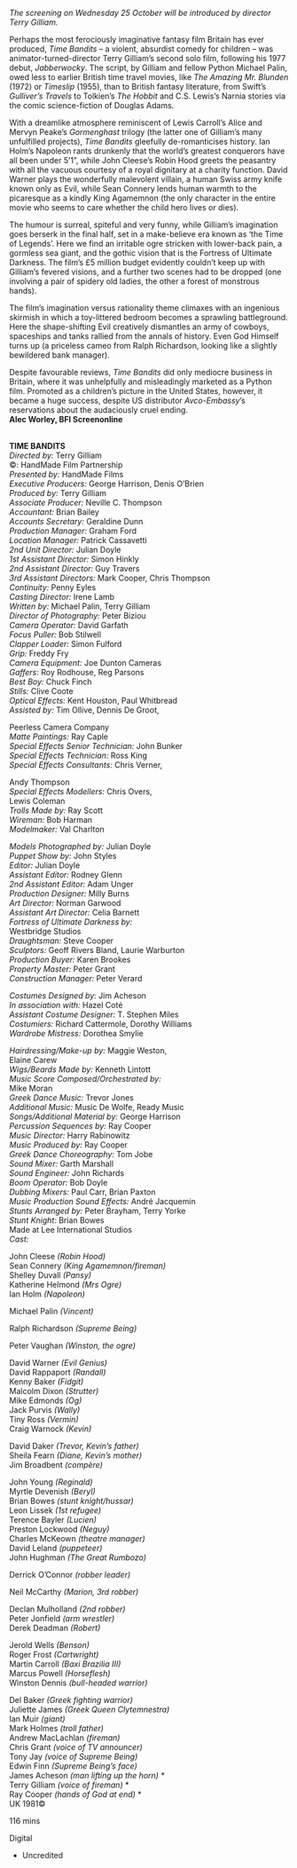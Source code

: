 
_The screening on Wednesday 25 October will be introduced by director  Terry Gilliam._

Perhaps the most ferociously imaginative fantasy film Britain has ever produced, _Time Bandits_ – a violent, absurdist comedy for children – was animator-turned-director Terry Gilliam’s second solo film, following his 1977 debut, _Jabberwocky_. The script, by Gilliam and fellow Python Michael Palin, owed less to earlier British time travel movies, like _The Amazing Mr. Blunden_ (1972) or _Timeslip_ (1955), than to British fantasy literature, from Swift’s _Gulliver’s Travels_ to Tolkien’s _The Hobbit_ and C.S. Lewis’s Narnia stories via the comic science-fiction of Douglas Adams.

With a dreamlike atmosphere reminiscent of Lewis Carroll’s Alice and Mervyn Peake’s _Gormenghast_ trilogy (the latter one of Gilliam’s many unfulfilled projects), _Time Bandits_ gleefully de-romanticises history. Ian Holm’s Napoleon rants drunkenly that the world’s greatest conquerors have all been under 5’1”, while John Cleese’s Robin Hood greets the peasantry with all the vacuous courtesy of a royal dignitary at a charity function. David Warner plays the wonderfully malevolent villain, a human Swiss army knife known only as Evil, while Sean Connery lends human warmth to the picaresque as a kindly King Agamemnon (the only character in the entire movie who seems to care whether the child hero lives or dies).

The humour is surreal, spiteful and very funny, while Gilliam’s imagination goes berserk in the final half, set in a make-believe era known as ‘the Time of Legends’. Here we find an irritable ogre stricken with lower-back pain, a gormless sea giant, and the gothic vision that is the Fortress of Ultimate Darkness. The film’s £5 million budget evidently couldn’t keep up with Gilliam’s fevered visions, and a further two scenes had to be dropped (one involving a pair of spidery old ladies, the other a forest of monstrous hands).

The film’s imagination versus rationality theme climaxes with an ingenious skirmish in which a toy-littered bedroom becomes a sprawling battleground. Here the shape-shifting Evil creatively dismantles an army of cowboys, spaceships and tanks rallied from the annals of history. Even God Himself turns up (a priceless cameo from Ralph Richardson, looking like a slightly bewildered bank manager).

Despite favourable reviews, _Time Bandits_ did only mediocre business in Britain, where it was unhelpfully and misleadingly marketed as a Python film. Promoted as a children’s picture in the United States, however, it became a huge success, despite US distributor _Avco-Embassy_’s reservations about the audaciously cruel ending.  
**Alec Worley, BFI Screenonline**
<br><br>

**TIME BANDITS**  
_Directed by:_ Terry Gilliam  
©: HandMade Film Partnership  
_Presented by:_ HandMade Films  
_Executive Producers:_ George Harrison,  Denis O’Brien  
_Produced by:_ Terry Gilliam  
_Associate Producer:_ Neville C. Thompson  
_Accountant:_ Brian Bailey  
_Accounts Secretary:_ Geraldine Dunn  
_Production Manager:_ Graham Ford  
_Location Manager:_ Patrick Cassavetti  
_2nd Unit Director:_ Julian Doyle  
_1st Assistant Director:_ Simon Hinkly  
_2nd Assistant Director:_ Guy Travers  
_3rd Assistant Directors:_ Mark Cooper,  Chris Thompson  
_Continuity:_ Penny Eyles  
_Casting Director:_ Irene Lamb  
_Written by:_ Michael Palin, Terry Gilliam  
_Director of Photography:_ Peter Biziou  
_Camera Operator:_ David Garfath  
_Focus Puller:_ Bob Stilwell  
_Clapper Loader:_ Simon Fulford  
_Grip:_ Freddy Fry  
_Camera Equipment:_ Joe Dunton Cameras  
_Gaffers:_ Roy Rodhouse, Reg Parsons  
_Best Boy:_ Chuck Finch  
_Stills:_ Clive Coote  
_Optical Effects:_ Kent Houston, Paul Whitbread  
_Assisted by:_ Tim Ollive, Dennis De Groot,

Peerless Camera Company  
_Matte Paintings:_ Ray Caple  
_Special Effects Senior Technician:_ John Bunker  
_Special Effects Technician:_ Ross King  
_Special Effects Consultants:_ Chris Verner,

Andy Thompson  
_Special Effects Modellers:_ Chris Overs,  
Lewis Coleman  
_Trolls Made by:_ Ray Scott  
_Wireman:_ Bob Harman  
_Modelmaker:_ Val Charlton

_Models Photographed by:_ Julian Doyle  
_Puppet Show by:_ John Styles  
_Editor:_ Julian Doyle  
_Assistant Editor:_ Rodney Glenn  
_2nd_ _Assistant Editor:_ Adam Unger  
_Production Designer:_ Milly Burns  
_Art Director:_ Norman Garwood  
_Assistant Art Director:_ Celia Barnett  
_Fortress of Ultimate Darkness by:_  
Westbridge Studios  
_Draughtsman:_ Steve Cooper  
_Sculptors:_ Geoff Rivers Bland, Laurie Warburton  
_Production Buyer:_ Karen Brookes  
_Property Master:_ Peter Grant  
_Construction Manager:_ Peter Verard

_Costumes Designed by:_ Jim Acheson  
_In association with:_ Hazel Coté  
_Assistant Costume Designer:_ T. Stephen Miles  
_Costumiers:_ Richard Cattermole, Dorothy Williams  
_Wardrobe Mistress:_ Dorothea Smylie

_Hairdressing/Make-up by:_ Maggie Weston,  
Elaine Carew  
_Wigs/Beards Made by:_ Kenneth Lintott  
_Music Score Composed/Orchestrated by:_  
Mike Moran  
_Greek Dance Music:_ Trevor Jones  
_Additional Music:_ Music De Wolfe, Ready Music  
_Songs/Additional Material by:_ George Harrison  
_Percussion Sequences by:_ Ray Cooper  
_Music Director:_ Harry Rabinowitz  
_Music Produced by:_ Ray Cooper  
_Greek Dance Choreography:_ Tom Jobe  
_Sound Mixer:_ Garth Marshall  
_Sound Engineer:_ John Richards  
_Boom Operator:_ Bob Doyle  
_Dubbing Mixers:_ Paul Carr, Brian Paxton  
_Music Production Sound Effects:_ André Jacquemin  
_Stunts Arranged by:_ Peter Brayham, Terry Yorke  
_Stunt Knight:_ Brian Bowes  
Made at Lee International Studios  
_Cast:_

John Cleese _(Robin Hood)_  
Sean Connery _(King Agamemnon/fireman)_  
Shelley Duvall _(Pansy)_  
Katherine Helmond _(Mrs Ogre)_  
Ian Holm _(Napoleon)_

Michael Palin _(Vincent)_

Ralph Richardson _(Supreme Being)_

Peter Vaughan _(Winston, the ogre)_

David Warner _(Evil Genius)_  
David Rappaport _(Randall)_  
Kenny Baker _(Fidgit)_  
Malcolm Dixon _(Strutter)_  
Mike Edmonds _(Og)_  
Jack Purvis _(Wally)_  
Tiny Ross _(Vermin)_  
Craig Warnock _(Kevin)_

David Daker _(Trevor, Kevin’s father)_  
Sheila Fearn _(Diane, Kevin’s mother)_  
Jim Broadbent _(compère)_

John Young _(Reginald)_  
Myrtle Devenish _(Beryl)_  
Brian Bowes _(stunt knight/hussar)_  
Leon Lissek _(1st refugee)_  
Terence Bayler _(Lucien)_  
Preston Lockwood _(Neguy)_  
Charles McKeown _(theatre manager)_  
David Leland _(puppeteer)_  
John Hughman _(The Great Rumbozo)_

Derrick O’Connor _(robber leader)_

Neil McCarthy _(Marion, 3rd robber)_

Declan Mulholland _(2nd robber)_  
Peter Jonfield _(arm wrestler)_  
Derek Deadman _(Robert)_

Jerold Wells _(Benson)_  
Roger Frost _(Cartwright)_  
Martin Carroll _(Baxi Brazilia III)_  
Marcus Powell _(Horseflesh)_  
Winston Dennis _(bull-headed warrior)_

Del Baker _(Greek fighting warrior)_  
Juliette James _(Greek Queen Clytemnestra)_  
Ian Muir _(giant)_  
Mark Holmes _(troll father)_  
Andrew MacLachlan _(fireman)_  
Chris Grant _(voice of TV announcer)_  
Tony Jay _(voice of Supreme Being)_  
Edwin Finn _(Supreme Being’s face)_  
James Acheson _(man lifting up the horn)_ *  
Terry Gilliam _(voice of fireman)_ *  
Ray Cooper _(hands of God at end)_ *  
UK 1981©

116 mins

Digital

* Uncredited
<!--stackedit_data:
eyJoaXN0b3J5IjpbMTM3NzMyNTQxNl19
-->